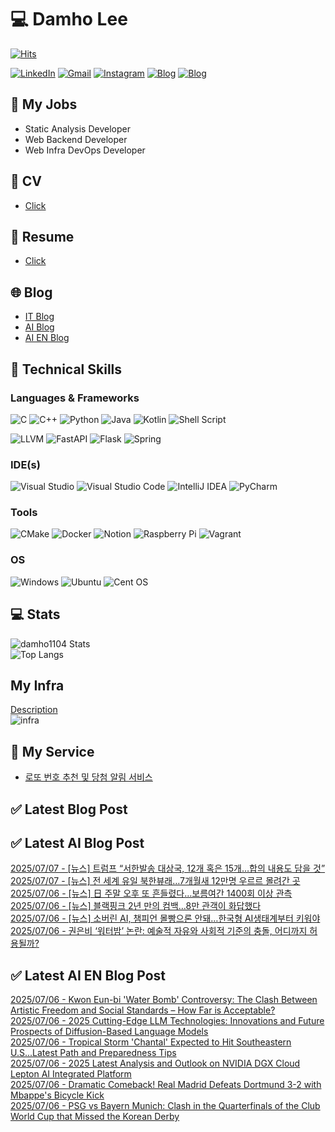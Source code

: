 
# 💻 Damho Lee

[![Hits](https://hits.seeyoufarm.com/api/count/incr/badge.svg?url=https%3A%2F%2Fgithub.com%2Fdamho1104&count_bg=%233D9CC8&title_bg=%23555555&icon=&icon_color=%23E7E7E7&title=hits&edge_flat=false)](https://hits.seeyoufarm.com)  

[![LinkedIn](https://img.shields.io/badge/Linkedin-%230077B5.svg?style=flat&logo=linkedin&logoColor=white)](https://www.linkedin.com/in/damho1104/)
[![Gmail](https://img.shields.io/badge/Gmail-D14836?style=flat&logo=gmail&logoColor=white)](mailto:damho1104@gmail.com)
[![Instagram](https://img.shields.io/badge/Instargram-%23E4405F.svg?style=flat&logo=Instagram&logoColor=white)](https://www.instagram.com/damho1104/)
[![Blog](https://img.shields.io/badge/Blog-%23000000.svg?style=flat&logo=Tistory&logoColor=white)](https://dmomo.co.kr/)
[![Blog](https://img.shields.io/badge/Blog-%23000000.svg?style=flat&logo=WordPress&logoColor=white)](https://blog.ai.dmomo.co.kr/)

## 📃 My Jobs
- Static Analysis Developer
- Web Backend Developer
- Web Infra DevOps Developer

## 📰 CV
- [Click](https://resume.dmomo.net/damho.lee/resume)  

## 📘 Resume
- [Click](https://damho1104.notion.site/8af3191b9815406d95708d9a0cea5a9e)  

## 🌐 Blog
- [IT Blog](https://dmomo.co.kr/)
- [AI Blog](https://blog.ai.dmomo.co.kr/)
- [AI EN Blog](https://ai.trend.dmomo.co.kr/)

## 💪 Technical Skills
### Languages & Frameworks
![C](https://img.shields.io/badge/c-%2300599C.svg?style=flat&logo=c&logoColor=white)
![C++](https://img.shields.io/badge/c++-%2300599C.svg?style=flat&logo=c%2B%2B&logoColor=white)
![Python](https://img.shields.io/badge/Python-3776AB.svg?&style=flat&logo=Python&logoColor=white)
![Java](https://img.shields.io/badge/java-%23ED8B00.svg?style=flat&logo=openjdk&logoColor=white)
![Kotlin](https://img.shields.io/badge/Kotlin-%237F52FF.svg?style=flat&logo=Kotlin&logoColor=white)
![Shell Script](https://img.shields.io/badge/Shell_script-%23121011.svg?style=flat&logo=gnu-bash&logoColor=white)  
  
![LLVM](https://img.shields.io/badge/LLVM/Clang-000B1D.svg?&style=flat&logo=LLVM&logoColor=white)
![FastAPI](https://img.shields.io/badge/FastAPI-005571?style=flat&logo=fastapi)
![Flask](https://img.shields.io/badge/Flask-%23000.svg?style=flat&logo=flask&logoColor=white)
![Spring](https://img.shields.io/badge/Springboot-%236DB33F.svg?style=flat&logo=spring&logoColor=white)
  
  
### IDE(s)
![Visual Studio](https://img.shields.io/badge/Visual%20Studio-5C2D91.svg?style=flat&logo=visual-studio&logoColor=white) 
![Visual Studio Code](https://img.shields.io/badge/Visual%20Studio%20Code-0078d7.svg?style=flat&logo=visual-studio-code&logoColor=white)
![IntelliJ IDEA](https://img.shields.io/badge/IntelliJIDEA-000000.svg?style=flat&logo=intellij-idea&logoColor=white) 
![PyCharm](https://img.shields.io/badge/PyCharm-143?style=flat&logo=pycharm&logoColor=black&color=black&labelColor=green) 


### Tools
![CMake](https://img.shields.io/badge/CMake-%23008FBA.svg?style=flat&logo=cmake&logoColor=white)
![Docker](https://img.shields.io/badge/docker-%230db7ed.svg?style=flat&logo=docker&logoColor=white)
![Notion](https://img.shields.io/badge/Notion-%23000000.svg?style=flat&logo=notion&logoColor=white)
![Raspberry Pi](https://img.shields.io/badge/-RaspberryPi-C51A4A?style=flat&logo=Raspberry-Pi)
![Vagrant](https://img.shields.io/badge/Vagrant-%231563FF.svg?style=flat&logo=vagrant&logoColor=white)


### OS
![Windows](https://img.shields.io/badge/Windows-0078D6?style=flat&logo=windows&logoColor=white)
![Ubuntu](https://img.shields.io/badge/Ubuntu-E95420?style=flat&logo=ubuntu&logoColor=white)
![Cent OS](https://img.shields.io/badge/Cent%20OS-002260?style=flat&logo=centos&logoColor=F0F0F0)


## :computer: Stats
![damho1104 Stats](https://github-readme-stats.vercel.app/api?username=damho1104&hide=issues&show_icons=true&show=prs_merged,prs_merged_percentage&theme=chartreuse-dark)  
![Top Langs](https://github-readme-stats.vercel.app/api/top-langs/?username=damho1104&layout=compact&theme=chartreuse-dark)


## My Infra
[Description](https://dmomo.co.kr/444)  
![infra](https://nextcloud.dmomo.net/apps/files_sharing/publicpreview/EtWDB9RaEXyf4FT?file=/&fileId=142416&x=6016&y=3384&a=true&etag=eee0bc0c4308201c786211582fdbc678)  





## 📣 My Service
- [로또 번호 추천 및 당첨 알림 서비스](https://lotto.dmomo.co.kr/)  


## ✅ Latest Blog Post


## ✅ Latest AI Blog Post
[2025/07/07 - [뉴스] 트럼프 “서한발송 대상국, 12개 혹은 15개…합의 내용도 담을 것”](https://blog.ai.dmomo.co.kr/news/5250) <br/>
[2025/07/07 - [뉴스] 전 세계 유일 북한뷰래…7개월새 12만명 우르르 몰려간 곳](https://blog.ai.dmomo.co.kr/news/5247) <br/>
[2025/07/06 - [뉴스] 日 주말 오후 또 흔들렸다…보름여간 1400회 이상 관측](https://blog.ai.dmomo.co.kr/news/5244) <br/>
[2025/07/06 - [뉴스] 블랙핑크 2년 만의 컴백…8만 관객이 화답했다](https://blog.ai.dmomo.co.kr/news/5241) <br/>
[2025/07/06 - [뉴스] 소버린 AI, 챔피언 몰빵으론 안돼…한국형 AI생태계부터 키워야](https://blog.ai.dmomo.co.kr/news/5238) <br/>
[2025/07/06 - 권은비 ‘워터밤’ 논란: 예술적 자유와 사회적 기준의 충돌, 어디까지 허용될까?](https://blog.ai.dmomo.co.kr/trend/5235) <br/>

## ✅ Latest AI EN Blog Post
[2025/07/06 - Kwon Eun-bi 'Water Bomb' Controversy: The Clash Between Artistic Freedom and Social Standards – How Far is Acceptable?](https://ai.trend.dmomo.co.kr/2025/07/kwon-eun-bi-water-bomb-controversy.html) <br/>
[2025/07/06 - 2025 Cutting-Edge LLM Technologies: Innovations and Future Prospects of Diffusion-Based Language Models](https://ai.trend.dmomo.co.kr/2025/07/2025-cutting-edge-llm-technologies.html) <br/>
[2025/07/06 - Tropical Storm 'Chantal' Expected to Hit Southeastern U.S...Latest Path and Preparedness Tips](https://ai.trend.dmomo.co.kr/2025/07/tropical-storm-chantal-expected-to-hit.html) <br/>
[2025/07/06 - 2025 Latest Analysis and Outlook on NVIDIA DGX Cloud Lepton AI Integrated Platform](https://ai.trend.dmomo.co.kr/2025/07/2025-latest-analysis-and-outlook-on.html) <br/>
[2025/07/06 - Dramatic Comeback! Real Madrid Defeats Dortmund 3-2 with Mbappe's Bicycle Kick](https://ai.trend.dmomo.co.kr/2025/07/dramatic-comeback-real-madrid-defeats.html) <br/>
[2025/07/06 - PSG vs Bayern Munich: Clash in the Quarterfinals of the Club World Cup that Missed the Korean Derby](https://ai.trend.dmomo.co.kr/2025/07/psg-vs-bayern-munich-clash-in.html) <br/>
